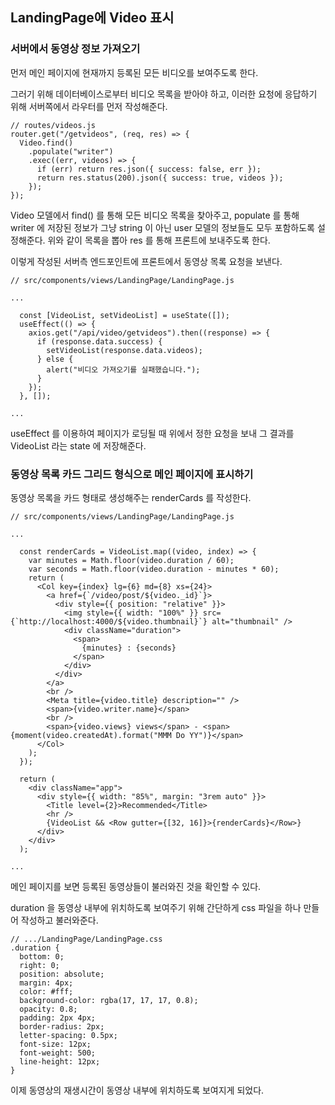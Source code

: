 ## LandingPage에 Video 표시

### 서버에서 동영상 정보 가져오기

먼저 메인 페이지에 현재까지 등록된 모든 비디오를 보여주도록 한다.

그러기 위해 데이터베이스로부터 비디오 목록을 받아야 하고, 이러한 요청에 응답하기 위해 서버쪽에서 라우터를 먼저 작성해준다.

```
// routes/videos.js
router.get("/getvideos", (req, res) => {
  Video.find()
    .populate("writer")
    .exec((err, videos) => {
      if (err) return res.json({ success: false, err });
      return res.status(200).json({ success: true, videos });
    });
});
```

Video 모델에서 find() 를 통해 모든 비디오 목록을 찾아주고, populate 를 통해 writer 에 저장된 정보가 그냥 string 이 아닌 user 모델의 정보들도 모두 포함하도록 설정해준다. 위와 같이 목록을 뽑아 res 를 통해 프론트에 보내주도록 한다.

이렇게 작성된 서버측 엔드포인트에 프론트에서 동영상 목록 요청을 보낸다.

```
// src/components/views/LandingPage/LandingPage.js

...

  const [VideoList, setVideoList] = useState([]);
  useEffect(() => {
    axios.get("/api/video/getvideos").then((response) => {
      if (response.data.success) {
        setVideoList(response.data.videos);
      } else {
        alert("비디오 가져오기를 실패했습니다.");
      }
    });
  }, []);

...

```

useEffect 를 이용하여 페이지가 로딩될 때 위에서 정한 요청을 보내 그 결과를 VideoList 라는 state 에 저장해준다.

### 동영상 목록 카드 그리드 형식으로 메인 페이지에 표시하기

동영상 목록을 카드 형태로 생성해주는 renderCards 를 작성한다.

```
// src/components/views/LandingPage/LandingPage.js

...
  
  const renderCards = VideoList.map((video, index) => {
    var minutes = Math.floor(video.duration / 60);
    var seconds = Math.floor(video.duration - minutes * 60);
    return (
      <Col key={index} lg={6} md={8} xs={24}>
        <a href={`/video/post/${video._id}`}>
          <div style={{ position: "relative" }}>
            <img style={{ width: "100%" }} src={`http://localhost:4000/${video.thumbnail}`} alt="thumbnail" />
            <div className="duration">
              <span>
                {minutes} : {seconds}
              </span>
            </div>
          </div>
        </a>
        <br />
        <Meta title={video.title} description="" />
        <span>{video.writer.name}</span>
        <br />
        <span>{video.views} views</span> - <span>{moment(video.createdAt).format("MMM Do YY")}</span>
      </Col>
    );
  });

  return (
    <div className="app">
      <div style={{ width: "85%", margin: "3rem auto" }}>
        <Title level={2}>Recommended</Title>
        <hr />
        {VideoList && <Row gutter={[32, 16]}>{renderCards}</Row>}
      </div>
    </div>
  );
  
...

```

메인 페이지를 보면 등록된 동영상들이 불러와진 것을 확인할 수 있다.

duration 을 동영상 내부에 위치하도록 보여주기 위해 간단하게 css 파일을 하나 만들어 작성하고 불러와준다.

```
// .../LandingPage/LandingPage.css
.duration {
  bottom: 0;
  right: 0;
  position: absolute;
  margin: 4px;
  color: #fff;
  background-color: rgba(17, 17, 17, 0.8);
  opacity: 0.8;
  padding: 2px 4px;
  border-radius: 2px;
  letter-spacing: 0.5px;
  font-size: 12px;
  font-weight: 500;
  line-height: 12px;
}
```

이제 동영상의 재생시간이 동영상 내부에 위치하도록 보여지게 되었다.
